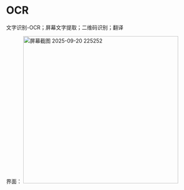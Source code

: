 # OCR

文字识别-OCR；屏幕文字提取；二维码识别；翻译

界面：
<img width="419" height="398" alt="屏幕截图 2025-09-20 225252" src="https://github.com/user-attachments/assets/4c05eb9a-6ff8-45b1-86f4-892166bbbfc2" />
